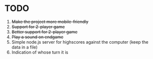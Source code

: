 # TODO
1. ~~Make the project more mobile-friendly~~
2. ~~Support for 2-player game~~
3. ~~Better support for 2-player game~~
4. ~~Play a sound on endgame~~
5. Simple node.js server for highscores against the computer (keep the data in a file)
6. Indication of whose turn it is